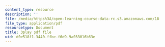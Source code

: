 ```yaml
---
content_type: resource
description: ''
file: /media/https%3A/open-learning-course-data-rc.s3.amazonaws.com/18-02sc-multivariable-calculus-fall-2010/d0e518f13440ffbef6d99a033016b63e_SgJo7_4mp6w.pdf
file_type: application/pdf
resourcetype: Document
title: 3play pdf file
uid: d0e518f1-3440-ffbe-f6d9-9a033016b63e
---
```

